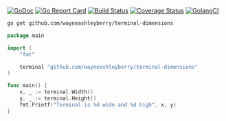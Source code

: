 [![GoDoc](https://godoc.org/github.com/wayneashleyberry/terminal-dimensions?status.svg)](https://godoc.org/github.com/wayneashleyberry/terminal-dimensions)
[![Go Report Card](https://goreportcard.com/badge/github.com/wayneashleyberry/terminal-dimensions)](https://goreportcard.com/report/github.com/wayneashleyberry/terminal-dimensions)
[![Build Status](https://travis-ci.org/wayneashleyberry/terminal-dimensions.svg?branch=master)](https://travis-ci.org/wayneashleyberry/terminal-dimensions)
[![Coverage Status](https://coveralls.io/repos/github/wayneashleyberry/terminal-dimensions/badge.svg?branch=master)](https://coveralls.io/github/wayneashleyberry/terminal-dimensions?branch=master)
[![GolangCI](https://golangci.com/badges/github.com/wayneashleyberry/terminal-dimensions.svg)](https://golangci.com/r/github.com/wayneashleyberry/terminal-dimensions)

```sh
go get github.com/wayneashleyberry/terminal-dimensions
```

```go
package main

import (
	"fmt"

	terminal "github.com/wayneashleyberry/terminal-dimensions"
)

func main() {
	x, _ := terminal.Width()
	y, _ := terminal.Height()
	fmt.Printf("Terminal is %d wide and %d high", x, y)
}
```
